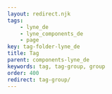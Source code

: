 ```yaml
---
layout: redirect.njk
tags: 
    - lyne_de
    - lyne_components_de
    - page
key: tag-folder-lyne_de
title: Tag
parent: components-lyne_de
keywords: tag, tag-group, group
order: 400
redirect: tag-group/
---
```

